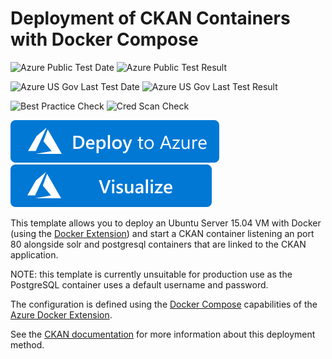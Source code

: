# Deployment of CKAN Containers with Docker Compose

![Azure Public Test Date](https://azurequickstartsservice.blob.core.windows.net/badges/docker-ckan/PublicLastTestDate.svg)
![Azure Public Test Result](https://azurequickstartsservice.blob.core.windows.net/badges/docker-ckan/PublicDeployment.svg)

![Azure US Gov Last Test Date](https://azurequickstartsservice.blob.core.windows.net/badges/docker-ckan/FairfaxLastTestDate.svg)
![Azure US Gov Last Test Result](https://azurequickstartsservice.blob.core.windows.net/badges/docker-ckan/FairfaxDeployment.svg)

![Best Practice Check](https://azurequickstartsservice.blob.core.windows.net/badges/docker-ckan/BestPracticeResult.svg)
![Cred Scan Check](https://azurequickstartsservice.blob.core.windows.net/badges/docker-ckan/CredScanResult.svg)

[![Deploy To Azure](https://raw.githubusercontent.com/Azure/azure-quickstart-templates/master/1-CONTRIBUTION-GUIDE/images/deploytoazure.svg?sanitize=true)](https://portal.azure.com/#create/Microsoft.Template/uri/https%3A%2F%2Fraw.githubusercontent.com%2FAzure%2Fazure-quickstart-templates%2Fmaster%2Fdocker-ckan%2Fazuredeploy.json)
[![Visualize](https://raw.githubusercontent.com/Azure/azure-quickstart-templates/master/1-CONTRIBUTION-GUIDE/images/visualizebutton.svg?sanitize=true)](http://armviz.io/#/?load=https%3A%2F%2Fraw.githubusercontent.com%2FAzure%2Fazure-quickstart-templates%2Fmaster%2Fdocker-ckan%2Fazuredeploy.json)

This template allows you to deploy an Ubuntu Server 15.04 VM with Docker (using
the [Docker Extension][ext]) and start a CKAN container listening an port 80
alongside solr and postgresql containers that are linked to the CKAN
application.

NOTE: this template is currently unsuitable for production use as the PostgreSQL
container uses a default username and password.

The configuration is defined using the [Docker Compose][compose] capabilities of
the [Azure Docker Extension][ext].

See the [CKAN documentation](ckan_install_docs) for more information about this
deployment method.

[ext]: https://github.com/Azure/azure-docker-extension
[compose]: https://docs.docker.com/compose
[ckan_install_docs]:
  http://docs.ckan.org/en/latest/maintaining/installing/index.html?highlight=docker
